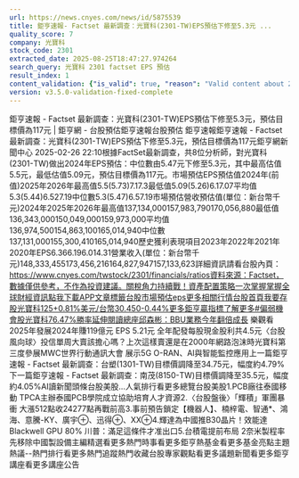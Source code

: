```yaml
---
url: https://news.cnyes.com/news/id/5875539
title: 鉅亨速報- Factset 最新調查：光寶科(2301-TW)EPS預估下修至5.3元 ...
quality_score: 7
company: 光寶科
stock_code: 2301
extracted_date: 2025-08-25T18:47:27.974264
search_query: 光寶科 2301 factset EPS 預估
result_index: 1
content_validation: {"is_valid": true, "reason": "Valid content about 2301"}
version: v3.5.0-validation-fixed-complete
---
```


鉅亨速報 - Factset 最新調查：光寶科(2301-TW)EPS預估下修至5.3元，預估目標價為117元 | 鉅亨網 - 台股預估‌‌鉅亨速報台股預估 鉅亨速報鉅亨速報 - Factset 最新調查：光寶科(2301-TW)EPS預估下修至5.3元，預估目標價為117元鉅亨網新聞中心 2025-02-26 22:10‌根據FactSet最新調查，共8位分析師，對光寶科(2301-TW)做出2024年EPS預估：中位數由5.47元下修至5.3元，其中最高估值5.5元，最低估值5.09元，預估目標價為117元。市場預估EPS預估值2024年(前值)2025年2026年最高值5.5(5.73)7.17.3最低值5.09(5.26)6.17.07平均值5.3(5.44)6.527.19中位數5.3(5.47)6.57.19市場預估營收‌預估值(單位：新台幣千元)2024年2025年2026年最高值137,134,000157,983,790170,056,880最低值136,343,000150,049,000159,973,000平均值136,974,500154,863,100165,014,940中位數137,131,000155,300,410165,014,940歷史獲利表現項目2023年2022年2021年2020年EPS6.366.196.014.31營業收入(單位：新台幣千元)148,333,455173,456,216164,827,947157,133,623詳細資訊請看台股內頁：https://www.cnyes.com/twstock/2301/financials/ratios資料來源：Factset，數據僅供參考，不作為投資建議。關稅角力持續戰！資產配置策略一次掌握掌握全球財經資訊點我下載APP文章標籤台股市場預估eps更多相關行情台股首頁我要存股光寶科125+0.81%美元/台幣30.450-0.44%更多鉅亨贏指標了解更多#偏弱機會股光寶科76.47%勝率延伸閱讀總座邱森彬：BBU業務今年翻倍成長 樂觀看2025年發展2024年賺119億元 EPS 5.21元 全年配發每股現金股利共4.5元〈台股風向球〉投信單周大賣該擔心嗎？上次這樣賣還是在2000年網路泡沫時光寶科第三度參展MWC世界行動通訊大會 展示5G O-RAN、AI與智能監控應用‌上一篇鉅亨速報 - Factset 最新調查：台塑(1301-TW)目標價調降至34.75元，幅度約4.79%下一篇鉅亨速報 - Factset 最新調查：南茂(8150-TW)目標價調降至35.5元，幅度約4.05%‌‌AI讀新聞頭條台股美股...人氣排行看更多總覽台股美股1.PCB廠往泰國移動 TPCA主辦泰國PCB學院成立協助培育人才資源2.〈台股盤後〉「輝積」軍團暴衝 大漲512點收24277點再戰前高3.事前預告鎖定【機器人】、楠梓電、智通*、鴻海、意騰-KY、廣宇⊕、迅得⊕、XX⊕4.輝達為中國推B30晶片！效能達Blackwell GPU 80%
川普：滿足這條件才准出口5.台積電提前布局 2奈米製程率先移除中國製設備‌主編精選看更多‌熱門時事看更多‌‌‌‌‌‌‌‌‌‌‌‌‌‌‌‌‌鉅亨熱基金看更多基金亮點主題熱議‌‌‌‌--‌‌‌‌熱門排行看更多熱門追蹤熱門收藏‌‌‌‌‌‌‌‌‌台股專家觀點看更多議題新聞看更多鉅亨講座看更多講座公告‌‌‌‌‌‌‌‌